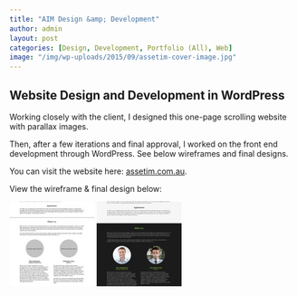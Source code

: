 ```yaml
---
title: "AIM Design &amp; Development"
author: admin
layout: post
categories: [Design, Development, Portfolio (All), Web]
image: "/img/wp-uploads/2015/09/assetim-cover-image.jpg"
---
```

## Website Design and Development in WordPress

Working closely with the client, I designed this one-page scrolling website with parallax images.

Then, after a few iterations and final approval, I worked on the front end development through WordPress. See below wireframes and final designs.

You can visit the website here: <a href="http://assetim.com.au" target="_blank">assetim.com.au</a>.

View the wireframe & final design below:

<div data-featherlight-gallery data-featherlight-filter="a" class="gallery align-centre">
	<a href="/img/wp-uploads/2015/09/wireframe-v1.jpg"><img class="alignnone size-thumbnail wp-image-443" alt="AIM Wireframe" src="/img/wp-uploads/2015/09/wireframe-v1-150x150.jpg" width="150" height="150" /></a> <a href="/img/wp-uploads/2015/09/mockup-v3.jpg"><img class="alignnone size-thumbnail wp-image-442" alt="AIM Final Mockup" src="/img/wp-uploads/2015/09/mockup-v3-150x150.jpg" width="150" height="150" />
</div>